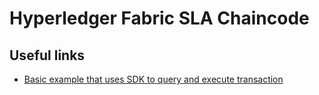 # Hyperledger Fabric SLA Chaincode

## Useful links

* [Basic example that uses SDK to query and execute transaction](https://github.com/hyperledger/fabric-sdk-go/blob/main/test/integration/e2e/end_to_end.go)